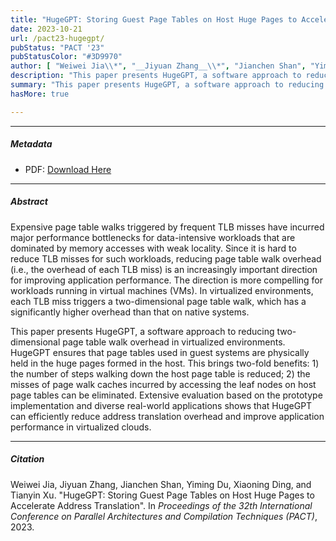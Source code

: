 ```yaml
---
title: "HugeGPT: Storing Guest Page Tables on Host Huge Pages to Accelerate Address Translation" 
date: 2023-10-21
url: /pact23-hugegpt/
pubStatus: "PACT '23"
pubStatusColor: "#3D9970"
author: [ "Weiwei Jia\\*", "__Jiyuan Zhang__\\*", "Jianchen Shan", "Yiming Du", "Xiaoning Ding", "Tianyin Xu (\\* co-first)" ]
description: "This paper presents HugeGPT, a software approach to reducing two-dimensional page table walk overhead in virtualized environments. HugeGPT ensures that page tables used in guest systems are physically held in the huge pages formed in the host. HugeGPT can efficiently reduce address translation overhead and improve application performance in virtualized clouds."
summary: "This paper presents HugeGPT, a software approach to reducing two-dimensional page table walk overhead in virtualized environments. HugeGPT ensures that page tables used in guest systems are physically held in the huge pages formed in the host. HugeGPT can efficiently reduce address translation overhead and improve application performance in virtualized clouds."
hasMore: true

---
```


---

##### Metadata

- PDF: [Download Here](/papers/pact23-hugegpt.pdf)

---

##### Abstract

Expensive page table walks triggered by frequent TLB misses have incurred major performance bottlenecks for data-intensive workloads that are dominated by memory accesses with weak locality. Since it is hard to reduce TLB misses for such workloads, reducing page table walk overhead (i.e., the overhead of each TLB miss) is an increasingly important direction for improving application performance. The direction is more compelling for workloads running in virtual machines (VMs). In virtualized environments, each TLB miss triggers a two-dimensional page table walk, which has a significantly higher overhead than that on native systems.

This paper presents HugeGPT, a software approach to reducing two-dimensional page table walk overhead in virtualized environments. HugeGPT ensures that page tables used in guest systems are physically held in the huge pages formed in the host. This brings two-fold benefits: 1) the number of steps walking down the host page table is reduced; 2) the misses of page walk caches incurred by accessing the leaf nodes on host page tables can be eliminated. Extensive evaluation based on the prototype implementation and diverse real-world applications shows that HugeGPT can efficiently reduce address translation overhead and improve application performance in virtualized clouds.

---

##### Citation

Weiwei Jia, Jiyuan Zhang, Jianchen Shan, Yiming Du, Xiaoning Ding, and Tianyin Xu. "HugeGPT: Storing Guest Page Tables on Host Huge Pages to Accelerate Address Translation". In _Proceedings of the 32th International Conference on Parallel Architectures and Compilation Techniques (PACT)_, 2023.

